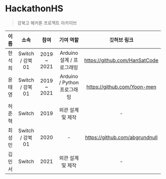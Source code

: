 # HackathonHS
> 강북고 해커톤 프로젝트 아카이브

이름|소속|참여|기여 역할|깃허브 링크
:---:|:---:|:---:|:---:|:---:
한석희|Switch / 강북01|2019 ~ 2021|Arduino 설계 / 프로그래밍|https://github.com/HanSatCode
윤태영|Switch / 강북01|2019 ~ 2021|Arduino / Python 프로그래밍|https://github.com/Yoon-men
허준혁|Switch|2019|외관 설계 및 제작|-
최성민|Switch / 강북01|2020|-|https://github.com/abgrundnull
김민서|Switch|2021|외관 설계 및 제작|-